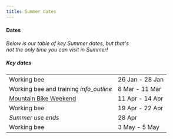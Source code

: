 ```yaml
---
title: Summer dates
---
```


<div class='dates-container__winter'>
  <h4>Dates</h4>
  <p style='max-width: 24em; margin-bottom: 1em'>
    <i>Below is our table of key Summer dates, but that's not the only time you can visit in Summer!</i>
  </p>
  <div>
    <h5>Key dates</h5>
    <table class='dates'>
      <tr><td>Working bee</td><td>26 Jan - 28 Jan</td></tr>
      <tr><td>Working bee and training <i class='material-icons' title='Nobs training: Learning how to run and use the Chalet as a leader'>info_outline</i></td><td>8 Mar - 11 Mar</td></tr>
      <!--<tr><td>Summer Moot</td><td>9 Feb - 14 Feb</td></tr>-->
      <tr><td><a href="https://info.bogongroverchalet.org.au/visiting/visiting-in-summer/#mountain-bike-weekend">Mountain Bike Weekend</a></td><td>11 Apr - 14 Apr</td></tr>
      <tr><td>Working bee</td><td>19 Apr - 22 Apr</td></tr>
      <tr><td><i>Summer use ends</i></td><td>28 Apr</td></tr>
      <tr><td>Working bee</td><td>3 May - 5 May</td></tr>
    </table>
  </div>
</div>
